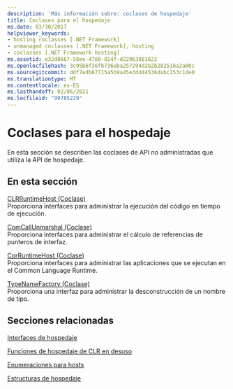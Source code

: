 ```yaml
---
description: 'Más información sobre: coclases de hospedaje'
title: Coclases para el hospedaje
ms.date: 03/30/2017
helpviewer_keywords:
- hosting coclasses [.NET Framework]
- unmanaged coclasses [.NET Framework], hosting
- coclasses [.NET Framework hosting]
ms.assetid: e32d8667-58ee-4760-814f-d22963881622
ms.openlocfilehash: 3c95b6f36fb736eba257294d2b2b28251ba2a00c
ms.sourcegitcommit: ddf7edb67715a5b9a45e3dd44536dabc153c1de0
ms.translationtype: MT
ms.contentlocale: es-ES
ms.lasthandoff: 02/06/2021
ms.locfileid: "99785229"
---
```

# <a name="hosting-coclasses"></a>Coclases para el hospedaje

En esta sección se describen las coclases de API no administradas que utiliza la API de hospedaje.  
  
## <a name="in-this-section"></a>En esta sección  

 [CLRRuntimeHost (Coclase)](clrruntimehost-coclass.md)  
 Proporciona interfaces para administrar la ejecución del código en tiempo de ejecución.  
  
 [ComCallUnmarshal (Coclase)](comcallunmarshal-coclass.md)  
 Proporciona interfaces para administrar el cálculo de referencias de punteros de interfaz.  
  
 [CorRuntimeHost (Coclase)](corruntimehost-coclass.md)  
 Proporciona interfaces para administrar las aplicaciones que se ejecutan en el Common Language Runtime.  
  
 [TypeNameFactory (Coclase)](typenamefactory-coclass.md)  
 Proporciona una interfaz para administrar la desconstrucción de un nombre de tipo.  
  
## <a name="related-sections"></a>Secciones relacionadas  

 [Interfaces de hospedaje](hosting-interfaces.md)  
  
 [Funciones de hospedaje de CLR en desuso](deprecated-clr-hosting-functions.md)  
  
 [Enumeraciones para hosts](hosting-enumerations.md)  
  
 [Estructuras de hospedaje](hosting-structures.md)
